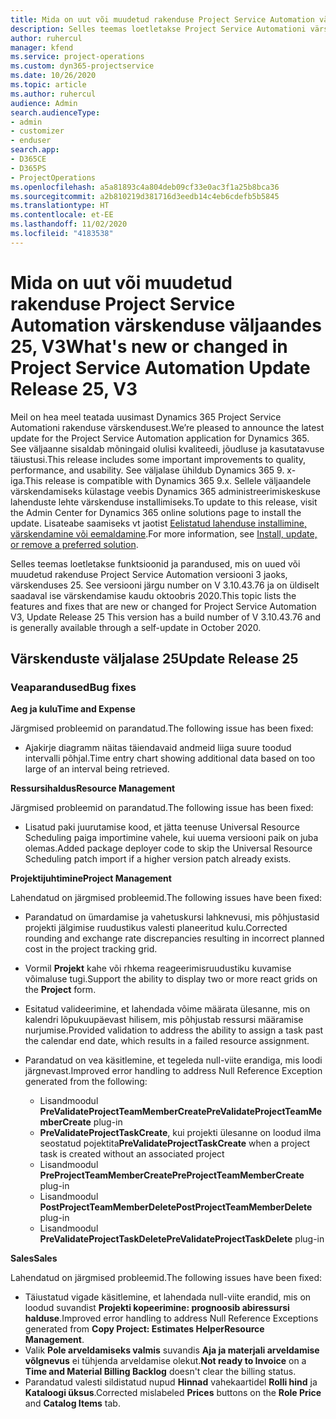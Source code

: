 ```yaml
---
title: Mida on uut või muudetud rakenduse Project Service Automation värskenduse väljaandes 25, V3
description: Selles teemas loetletakse Project Service Automationi värskenduse väljalaske 25, V3 saadaolevaid funktsioone ja parandusi.
author: ruhercul
manager: kfend
ms.service: project-operations
ms.custom: dyn365-projectservice
ms.date: 10/26/2020
ms.topic: article
ms.author: ruhercul
audience: Admin
search.audienceType:
- admin
- customizer
- enduser
search.app:
- D365CE
- D365PS
- ProjectOperations
ms.openlocfilehash: a5a81893c4a804deb09cf33e0ac3f1a25b8bca36
ms.sourcegitcommit: a2b810219d381716d3eedb14c4eb6cdefb5b5845
ms.translationtype: HT
ms.contentlocale: et-EE
ms.lasthandoff: 11/02/2020
ms.locfileid: "4183538"
---
```

# <a name="whats-new-or-changed-in-project-service-automation-update-release-25-v3"></a><span data-ttu-id="05368-103">Mida on uut või muudetud rakenduse Project Service Automation värskenduse väljaandes 25, V3</span><span class="sxs-lookup"><span data-stu-id="05368-103">What's new or changed in Project Service Automation Update Release 25, V3</span></span>

<span data-ttu-id="05368-104">Meil on hea meel teatada uusimast Dynamics 365 Project Service Automationi rakenduse värskendusest.</span><span class="sxs-lookup"><span data-stu-id="05368-104">We’re pleased to announce the latest update for the Project Service Automation application for Dynamics 365.</span></span> <span data-ttu-id="05368-105">See väljaanne sisaldab mõningaid olulisi kvaliteedi, jõudluse ja kasutatavuse täiustusi.</span><span class="sxs-lookup"><span data-stu-id="05368-105">This release includes some important improvements to quality, performance, and usability.</span></span> <span data-ttu-id="05368-106">See väljalase ühildub Dynamics 365 9. x-iga.</span><span class="sxs-lookup"><span data-stu-id="05368-106">This release is compatible with Dynamics 365 9.x.</span></span> <span data-ttu-id="05368-107">Sellele väljaandele värskendamiseks külastage veebis Dynamics 365 administreerimiskeskuse lahenduste lehte värskenduse installimiseks.</span><span class="sxs-lookup"><span data-stu-id="05368-107">To update to this release, visit the Admin Center for Dynamics 365 online solutions page to install the update.</span></span> <span data-ttu-id="05368-108">Lisateabe saamiseks vt jaotist [Eelistatud lahenduse installimine, värskendamine või eemaldamine](https://docs.microsoft.com/power-platform/admin/install-remove-preferred-solution).</span><span class="sxs-lookup"><span data-stu-id="05368-108">For more information, see [Install, update, or remove a preferred solution](https://docs.microsoft.com/power-platform/admin/install-remove-preferred-solution).</span></span>

<span data-ttu-id="05368-109">Selles teemas loetletakse funktsioonid ja parandused, mis on uued või muudetud rakenduse Project Service Automation versiooni 3 jaoks, värskenduses 25. See versiooni järgu number on V 3.10.43.76 ja on üldiselt saadaval ise värskendamise kaudu oktoobris 2020.</span><span class="sxs-lookup"><span data-stu-id="05368-109">This topic lists the features and fixes that are new or changed for Project Service Automation V3, Update Release 25 This version has a build number of V 3.10.43.76 and is generally available through a self-update in October 2020.</span></span>

## <a name="update-release-25"></a><span data-ttu-id="05368-110">Värskenduste väljalase 25</span><span class="sxs-lookup"><span data-stu-id="05368-110">Update Release 25</span></span>

### <a name="bug-fixes"></a><span data-ttu-id="05368-111">Veaparandused</span><span class="sxs-lookup"><span data-stu-id="05368-111">Bug fixes</span></span>

<span data-ttu-id="05368-112">**Aeg ja kulu**</span><span class="sxs-lookup"><span data-stu-id="05368-112">**Time and Expense**</span></span>

<span data-ttu-id="05368-113">Järgmised probleemid on parandatud.</span><span class="sxs-lookup"><span data-stu-id="05368-113">The following issue has been fixed:</span></span>

- <span data-ttu-id="05368-114">Ajakirje diagramm näitas täiendavaid andmeid liiga suure toodud intervalli põhjal.</span><span class="sxs-lookup"><span data-stu-id="05368-114">Time entry chart showing additional data based on too large of an interval being retrieved.</span></span>

<span data-ttu-id="05368-115">**Ressursihaldus**</span><span class="sxs-lookup"><span data-stu-id="05368-115">**Resource Management**</span></span>

<span data-ttu-id="05368-116">Järgmised probleemid on parandatud.</span><span class="sxs-lookup"><span data-stu-id="05368-116">The following issue has been fixed:</span></span>

- <span data-ttu-id="05368-117">Lisatud paki juurutamise kood, et jätta teenuse Universal Resource Scheduling paiga importimine vahele, kui uuema versiooni paik on juba olemas.</span><span class="sxs-lookup"><span data-stu-id="05368-117">Added package deployer code to skip the Universal Resource Scheduling patch import if a higher version patch already exists.</span></span>

<span data-ttu-id="05368-118">**Projektijuhtimine**</span><span class="sxs-lookup"><span data-stu-id="05368-118">**Project Management**</span></span>

<span data-ttu-id="05368-119">Lahendatud on järgmised probleemid.</span><span class="sxs-lookup"><span data-stu-id="05368-119">The following issues have been fixed:</span></span>

- <span data-ttu-id="05368-120">Parandatud on ümardamise ja vahetuskursi lahknevusi, mis põhjustasid projekti jälgimise ruudustikus valesti planeeritud kulu.</span><span class="sxs-lookup"><span data-stu-id="05368-120">Corrected rounding and exchange rate discrepancies resulting in incorrect planned cost in the project tracking grid.</span></span>
- <span data-ttu-id="05368-121">Vormil **Projekt** kahe või rhkema reageerimisruudustiku kuvamise võimaluse tugi.</span><span class="sxs-lookup"><span data-stu-id="05368-121">Support the ability to display two or more react grids on the **Project** form.</span></span>
- <span data-ttu-id="05368-122">Esitatud valideerimine, et lahendada võime määrata ülesanne, mis on kalendri lõpukuupäevast hilisem, mis põhjustab ressursi määramise nurjumise.</span><span class="sxs-lookup"><span data-stu-id="05368-122">Provided validation to address the ability to assign a task past the calendar end date, which results in a failed resource assignment.</span></span>
- <span data-ttu-id="05368-123">Parandatud on vea käsitlemine, et tegeleda null-viite erandiga, mis loodi järgnevast.</span><span class="sxs-lookup"><span data-stu-id="05368-123">Improved error handling to address Null Reference Exception generated from the following:</span></span>

    - <span data-ttu-id="05368-124">Lisandmoodul **PreValidateProjectTeamMemberCreate**</span><span class="sxs-lookup"><span data-stu-id="05368-124">**PreValidateProjectTeamMemberCreate** plug-in</span></span>
    - <span data-ttu-id="05368-125">**PreValidateProjectTaskCreate**, kui projekti ülesanne on loodud ilma seostatud pojektita</span><span class="sxs-lookup"><span data-stu-id="05368-125">**PreValidateProjectTaskCreate** when a project task is created without an associated project</span></span>
    - <span data-ttu-id="05368-126">Lisandmoodul **PreProjectTeamMemberCreate**</span><span class="sxs-lookup"><span data-stu-id="05368-126">**PreProjectTeamMemberCreate** plug-in</span></span>
    - <span data-ttu-id="05368-127">Lisandmoodul **PostProjectTeamMemberDelete**</span><span class="sxs-lookup"><span data-stu-id="05368-127">**PostProjectTeamMemberDelete** plug-in</span></span>
    - <span data-ttu-id="05368-128">Lisandmoodul **PreValidateProjectTaskDelete**</span><span class="sxs-lookup"><span data-stu-id="05368-128">**PreValidateProjectTaskDelete** plug-in</span></span>

<span data-ttu-id="05368-129">**Sales**</span><span class="sxs-lookup"><span data-stu-id="05368-129">**Sales**</span></span>

<span data-ttu-id="05368-130">Lahendatud on järgmised probleemid.</span><span class="sxs-lookup"><span data-stu-id="05368-130">The following issues have been fixed:</span></span>

- <span data-ttu-id="05368-131">Täiustatud vigade käsitlemine, et lahendada null-viite erandid, mis on loodud suvandist **Projekti kopeerimine: prognoosib abiressursi halduse**.</span><span class="sxs-lookup"><span data-stu-id="05368-131">Improved error handling to address Null Reference Exceptions generated from **Copy Project: Estimates HelperResource Management**.</span></span>
- <span data-ttu-id="05368-132">Valik **Pole arveldamiseks valmis** suvandis **Aja ja materjali arveldamise võlgnevus** ei tühjenda arveldamise olekut.</span><span class="sxs-lookup"><span data-stu-id="05368-132">**Not ready to Invoice** on a **Time and Material Billing Backlog** doesn't clear the billing status.</span></span>
- <span data-ttu-id="05368-133">Parandatud valesti sildistatud nupud **Hinnad** vahekaartidel **Rolli hind** ja **Kataloogi üksus**.</span><span class="sxs-lookup"><span data-stu-id="05368-133">Corrected mislabeled **Prices** buttons on the **Role Price** and **Catalog Items** tab.</span></span>

